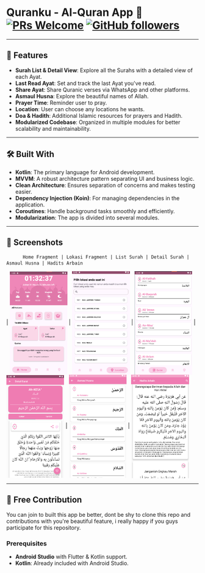 # Quranku - Al-Quran App :book: [![PRs Welcome](https://img.shields.io/badge/PRs-welcome-brightgreen.svg?style=flat-square)](http://makeapullrequest.com) [![GitHub followers](https://img.shields.io/github/followers/fiqriturhamz?label=Follow&style=social)](https://github.com/fiqriturhamz)

---

## 🌟 Features

- **Surah List & Detail View**: Explore all the Surahs with a detailed view of each Ayat.
- **Last Read Ayat**: Set and track the last Ayat you've read.
- **Share Ayat**: Share Quranic verses via WhatsApp and other platforms.
- **Asmaul Husna**: Explore the beautiful names of Allah.
- **Prayer Time**: Reminder user to pray.
- **Location**: User can choose any locations he wants.
- **Doa & Hadith**: Additional Islamic resources for prayers and Hadith.
- **Modularized Codebase**: Organized in multiple modules for better scalability and
  maintainability.

---

## 🛠️ Built With

- **Kotlin**: The primary language for Android development.
- **MVVM**: A robust architecture pattern separating UI and business logic.
- **Clean Architecture**: Ensures separation of concerns and makes testing easier.
- **Dependency Injection (Koin)**: For managing dependencies in the application.
- **Coroutines**: Handle background tasks smoothly and efficiently.
- **Modularization**: The app is divided into several modules.

---

## 📱 Screenshots

          Home Fragment | Lokasi Fragment | List Surah | Detail Surah | Asmaul Husna | Hadits Arbain
| <img src="image/home-fragment.png" align="center" width="30%" height="30%" /> 
| <img src="image/lokasi-fragment.png" align="center" width="30%" height="30%" /> 
| <img src="image/list-surah.png" align="center" width="30%" height="30%" />
| <img src="image/detail-surah.png" align="center" width="30%" height="30%" />
| <img src="image/asmaul-husna.png" align="center" width="30%" height="30%" />
| <img src="image/hadits-arbain.png" align="center" width="30%" height="30%" />


---

## 🚀 Free Contribution

You can join to built this app be better, dont be shy to clone this repo and contributions with
you're beautiful feature, i really happy if you guys participate for this repository.

### Prerequisites

- **Android Studio** with Flutter & Kotlin support.
- **Kotlin**: Already included with Android Studio.


